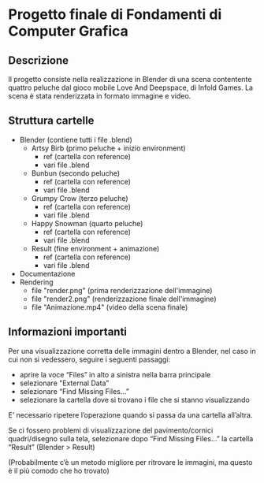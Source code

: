 # Progetto finale di Fondamenti di Computer Grafica

## Descrizione

Il progetto consiste nella realizzazione in Blender di una scena contentente quattro peluche dal gioco mobile Love And Deepspace, di Infold Games.
La scena è stata renderizzata in formato immagine e video.

## Struttura cartelle

- Blender (contiene tutti i file .blend)
  - Artsy Birb (primo peluche + inizio environment)
    - ref (cartella con reference)
    - vari file .blend
  - Bunbun (secondo peluche)
    - ref (cartella con reference)
    - vari file .blend
  - Grumpy Crow (terzo peluche)
    - ref (cartella con reference)
    - vari file .blend
  - Happy Snowman (quarto peluche)
    - ref (cartella con reference)
    - vari file .blend
  - Result (fine environment + animazione)
    - ref (cartella con reference)
    - vari file .blend
- Documentazione
- Rendering
  - file "render.png" (prima renderizzazione dell'immagine)
  - file "render2.png" (renderizzazione finale dell'immagine)
  - file "Animazione.mp4" (video della scena finale)

## Informazioni importanti

Per una visualizzazione corretta delle immagini dentro a Blender, nel caso in cui non si vedessero, seguire i seguenti passaggi:
- aprire la voce “Files” in alto a sinistra nella barra principale
- selezionare "External Data”
- selezionare “Find Missing Files…”
- selezionare la cartella dove si trovano i file che si stanno visualizzando

E’ necessario ripetere l’operazione quando si passa da una cartella all’altra.

Se ci fossero problemi di visualizzazione del pavimento/cornici quadri/disegno sulla tela, selezionare dopo “Find Missing Files…” la cartella “Result” (Blender > Result)

(Probabilmente c’è un metodo migliore per ritrovare le immagini, ma questo è il più comodo che ho trovato)
